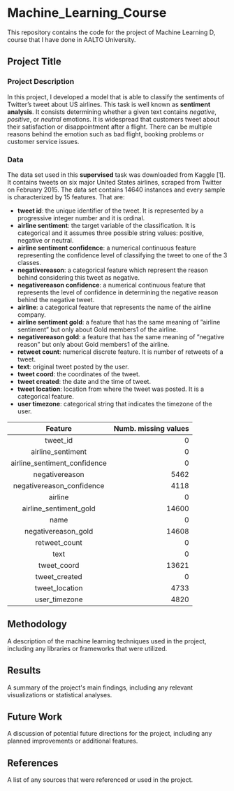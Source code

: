 # Machine_Learning_Course
This repository contains the code for the project of Machine Learning D, course that I have done in AALTO University.


## Project Title

### Project Description
In this project, I developed a model that is able to classify the sentiments of Twitter’s tweet about US airlines. This task is
well known as **sentiment analysis**. It consists determining whether a given text contains _negative_, _positive_, or _neutral_ emotions.
It is widespread that customers tweet about their satisfaction or disappointment after a flight. There can be multiple reasons
behind the emotion such as bad flight, booking problems or customer service issues.

### Data
The data set used in this **supervised** task was downloaded from Kaggle [1]. It contains tweets on six major United States
airlines, scraped from Twitter on February 2015.
The data set contains 14640 instances and every sample is characterized by 15 features. That are:
- **tweet id**: the unique identifier of the tweet. It is represented by a progressive integer number and it is ordinal.
- **airline sentiment**: the target variable of the classification. It is categorical and it assumes three possible string values:
positive, negative or neutral.
- **airline sentiment confidence**: a numerical continuous feature representing the confidence level of classifying the tweet
to one of the 3 classes.
- **negativereason**: a categorical feature which represent the reason behind considering this tweet as negative.
- **negativereason confidence**: a numerical continuous feature that represents the level of confidence in determining the
negative reason behind the negative tweet.
- **airline**: a categorical feature that represents the name of the airline company.
- **airline sentiment gold**: a feature that has the same meaning of ”airline sentiment” but only about Gold members1 of
the airline.
- **negativereason gold**: a feature that has the same meaning of ”negative reason” but only about Gold members1 of the
airline.
- **retweet count**: numerical discrete feature. It is number of retweets of a tweet.
- **text**: original tweet posted by the user.
- **tweet coord**: the coordinates of the tweet.
- **tweet created**: the date and the time of tweet.
- **tweet location**: location from where the tweet was posted. It is a categorical feature.
- **user timezone**: categorical string that indicates the timezone of the user.


|**Feature**| **Numb. missing values** |
|:--------:|---------:|
| tweet_id                      | 0 |
| airline_sentiment             | 0 |
| airline_sentiment_confidence  | 0  |                          
| negativereason                | 5462 |                        
| negativereason_confidence     | 4118 |                        
| airline                       | 0 |                           
| airline_sentiment_gold       | 14600 |                        
| name                           | 0 |                           
| negativereason_gold           | 14608 |                        
| retweet_count                 | 0 |                            
| text                           | 0 |                           
| tweet_coord                   | 13621 |                        
| tweet_created                 | 0 |                            
| tweet_location                | 4733 |                         
| user_timezone                 | 4820 |                         

## Methodology
A description of the machine learning techniques used in the project, including any libraries or frameworks that were utilized.

## Results
A summary of the project's main findings, including any relevant visualizations or statistical analyses.

## Future Work
A discussion of potential future directions for the project, including any planned improvements or additional features.

## References
A list of any sources that were referenced or used in the project.
